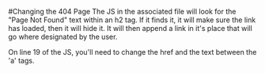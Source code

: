 #Changing the 404 Page
The JS in the associated file will look for the "Page Not Found" text within an h2 tag.
If it finds it, it will make sure the link has loaded, then it will hide it.
It will then append a link in it's place that will go where designated by the user.

On line 19 of the JS, you'll need to change the href and the text between the 'a' tags.

